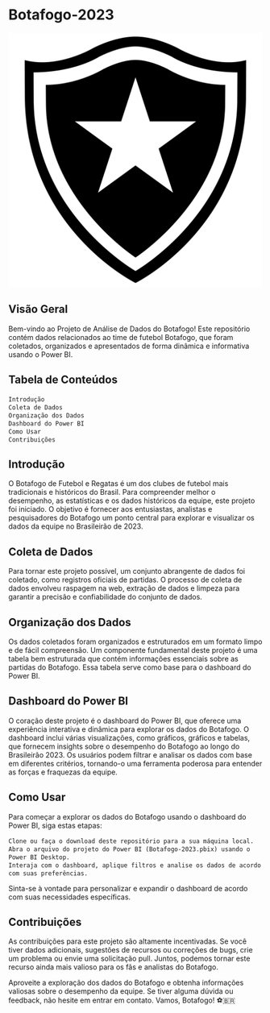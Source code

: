 # Botafogo-2023

<img src="/pngwing.com.png">

## Visão Geral

Bem-vindo ao Projeto de Análise de Dados do Botafogo! Este repositório contém dados relacionados ao time de futebol Botafogo, que foram  coletados, organizados e apresentados de forma dinâmica e informativa usando o Power BI.

## Tabela de Conteúdos

    Introdução
    Coleta de Dados
    Organização dos Dados
    Dashboard do Power BI
    Como Usar
    Contribuições

## Introdução

O Botafogo de Futebol e Regatas é um dos clubes de futebol mais tradicionais e históricos do Brasil. Para compreender melhor o desempenho, as estatísticas e os dados históricos da equipe, este projeto foi iniciado. O objetivo é fornecer aos entusiastas, analistas e pesquisadores do Botafogo um ponto central para explorar e visualizar os dados da equipe no Brasileirão de 2023.

## Coleta de Dados

Para tornar este projeto possível, um conjunto abrangente de dados foi coletado, como registros oficiais de partidas. O processo de coleta de dados envolveu raspagem na web, extração de dados e limpeza para garantir a precisão e confiabilidade do conjunto de dados.

## Organização dos Dados

Os dados coletados foram organizados e estruturados em um formato limpo e de fácil compreensão. Um componente fundamental deste projeto é uma tabela bem estruturada que contém informações essenciais sobre as partidas do Botafogo. Essa tabela serve como base para o dashboard do Power BI.

## Dashboard do Power BI

O coração deste projeto é o dashboard do Power BI, que oferece uma experiência interativa e dinâmica para explorar os dados do Botafogo. O dashboard inclui várias visualizações, como gráficos, gráficos e tabelas, que fornecem insights sobre o desempenho do Botafogo ao longo do Brasileirão 2023. Os usuários podem filtrar e analisar os dados com base em diferentes critérios, tornando-o uma ferramenta poderosa para entender as forças e fraquezas da equipe.

## Como Usar

Para começar a explorar os dados do Botafogo usando o dashboard do Power BI, siga estas etapas:

    Clone ou faça o download deste repositório para a sua máquina local.
    Abra o arquivo do projeto do Power BI (Botafogo-2023.pbix) usando o Power BI Desktop.
    Interaja com o dashboard, aplique filtros e analise os dados de acordo com suas preferências.

Sinta-se à vontade para personalizar e expandir o dashboard de acordo com suas necessidades específicas.

## Contribuições

As contribuições para este projeto são altamente incentivadas. Se você tiver dados adicionais, sugestões de recursos ou correções de bugs, crie um problema ou envie uma solicitação pull. Juntos, podemos tornar este recurso ainda mais valioso para os fãs e analistas do Botafogo.

Aproveite a exploração dos dados do Botafogo e obtenha informações valiosas sobre o desempenho da equipe. Se tiver alguma dúvida ou feedback, não hesite em entrar em contato. Vamos, Botafogo! ⚽🇧🇷

